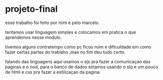 # projeto-final

esse trabalho foi feito por mim e pelo marcelo.

tentamos usar linguagem simples e colocamos em pratica o que aprendemos nesse modulo.

tivemos alguns contratempo como pc ficou ruim e dificuldade em como fazer certas partes do trablaho ,mas no fim deu tudo certo.

falando das linguagens aqui usamos o ejs pra fazer a comunicaçao das paginas e o nod,
para o banco de dados estamos usando o slq e um pouco de html e css pra fazer a estilizaçao da pagina.



 
